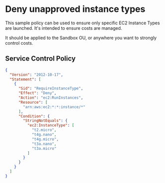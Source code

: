 # Deny unapproved instance types

This sample policy can be used to ensure only specific EC2 Instance Types are launched. It's intended to ensure costs are managed.

It should be applied to the Sandbox OU, or anywhere you want to strongly control costs.

## Service Control Policy
```json
{
  "Version": "2012-10-17",
  "Statement": [
    {
      "Sid": "RequireInstanceType",
      "Effect": "Deny",
      "Action": "ec2:RunInstances",
      "Resource": [
        "arn:aws:ec2:*:*:instance/*"
      ],
      "Condition": {
        "StringNotEquals": {
          "ec2:InstanceType": [
            "t2.micro",
            "t4g.nano",
            "t4g.micro",
            "t3a.nano",
            "t3a.micro"
          ]
        }
      }
    }
  ]
}
```